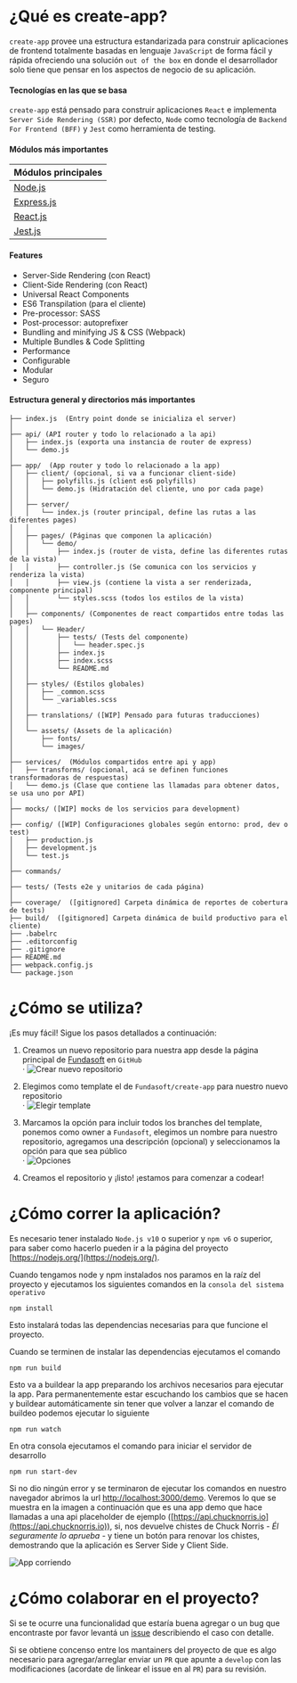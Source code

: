 # ¿Qué es create-app?
`create-app` provee una estructura estandarizada para construir aplicaciones de frontend totalmente basadas en lenguaje `JavaScript` de forma fácil y rápida ofreciendo una solución `out of the box` en donde el desarrollador solo tiene que pensar en los aspectos de negocio de su aplicación.

#### Tecnologías en las que se basa
`create-app` está pensado para construir aplicaciones `React` e implementa `Server Side Rendering (SSR)` por defecto, `Node` como tecnología de `Backend For Frontend (BFF)` y `Jest` como herramienta de testing.

#### Módulos más importantes
|Módulos principales|
|-------------------|
|[Node.js](https://github.com/nodejs/node)|
|[Express.js](https://github.com/expressjs/express)|
|[React.js](https://github.com/facebook/react)|
|[Jest.js](https://github.com/facebook/jest)|

#### Features
* Server-Side Rendering (con React)
* Client-Side Rendering (con React)
* Universal React Components
* ES6 Transpilation (para el cliente)
* Pre-processor: SASS
* Post-processor: autoprefixer
* Bundling and minifying JS & CSS (Webpack)
* Multiple Bundles & Code Splitting
* Performance
* Configurable
* Modular
* Seguro

#### Estructura general y directorios más importantes
```
├── index.js  (Entry point donde se inicializa el server)
│
├── api/ (API router y todo lo relacionado a la api)
│   ├── index.js (exporta una instancia de router de express)
│   └── demo.js
│
├── app/  (App router y todo lo relacionado a la app)
│   ├── client/ (opcional, si va a funcionar client-side)
│   │   ├── polyfills.js (client es6 polyfills)
│   │   └── demo.js (Hidratación del cliente, uno por cada page)
│   │ 
│   ├── server/
│   │   └── index.js (router principal, define las rutas a las diferentes pages)
│   │ 
│   ├── pages/ (Páginas que componen la aplicación)
│   │   └── demo/
│   │       ├── index.js (router de vista, define las diferentes rutas de la vista)
│   │       ├── controller.js (Se comunica con los servicios y renderiza la vista)
│   │       ├── view.js (contiene la vista a ser renderizada, componente principal)
│   │       └── styles.scss (todos los estilos de la vista)
│   │ 
│   ├── components/ (Componentes de react compartidos entre todas las pages)
│   │   └── Header/
│   │       ├── tests/ (Tests del componente)
│   │       │   └── header.spec.js
│   │       ├── index.js
│   │       ├── index.scss
│   │       └── README.md
│   │ 
│   ├── styles/ (Estilos globales)
│   │   ├── _common.scss
│   │   └── _variables.scss
│   │ 
│   ├── translations/ ([WIP] Pensado para futuras traducciones)
│   │ 
│   └── assets/ (Assets de la aplicación)
│       ├── fonts/
│       └── images/
│
├── services/  (Módulos compartidos entre api y app)
│   ├── transforms/ (opcional, acá se definen funciones transformadoras de respuestas)
│   └── demo.js (Clase que contiene las llamadas para obtener datos, se usa uno por API)
│
├── mocks/ ([WIP] mocks de los servicios para development)
│
├── config/ ([WIP] Configuraciones globales según entorno: prod, dev o test)
│   ├── production.js
│   ├── development.js
│   └── test.js
│
├── commands/
│
├── tests/ (Tests e2e y unitarios de cada página)
│
├── coverage/  ([gitignored] Carpeta dinámica de reportes de cobertura de tests)
├── build/  ([gitignored] Carpeta dinámica de build productivo para el cliente)
├── .babelrc
├── .editorconfig
├── .gitignore
├── README.md
├── webpack.config.js
└── package.json
```

# ¿Cómo se utiliza?
¡Es muy fácil! Sigue los pasos detallados a continuación:

1. Creamos un nuevo repositorio para nuestra app desde la página principal de [Fundasoft](https://github.com/fundasoft) en `GitHub`  
  ·
  ![Crear nuevo repositorio](https://user-images.githubusercontent.com/2653750/98186686-13502000-1eee-11eb-8454-80f5757f2d16.png)
  
2. Elegimos como template el de `Fundasoft/create-app` para nuestro nuevo repositorio  
  ·
  ![Elegir template](https://user-images.githubusercontent.com/2653750/98188506-e1d95380-1ef1-11eb-9b34-818c8d4eb53d.png)

3. Marcamos la opción para incluir todos los branches del template, ponemos como owner a `Fundasoft`, elegimos un nombre para nuestro repositorio, agregamos una descripción (opcional) y seleccionamos la opción para que sea público   
  ·
  ![Opciones](https://user-images.githubusercontent.com/2653750/98188872-98d5cf00-1ef2-11eb-9c7b-dfdad9cc6c9d.png)

4. Creamos el repositorio y ¡listo! ¡estamos para comenzar a codear!

# ¿Cómo correr la aplicación?
Es necesario tener instalado `Node.js v10` o superior y `npm v6` o superior, para saber como hacerlo pueden ir a la página del proyecto [https://nodejs.org/](https://nodejs.org/).

Cuando tengamos node y npm instalados nos paramos en la raíz del proyecto y ejecutamos los siguientes comandos en la `consola del sistema operativo`
```
npm install
```
Esto instalará todas las dependencias necesarias para que funcione el proyecto.

Cuando se terminen de instalar las dependencias ejecutamos el comando
```
npm run build
```
Esto va a buildear la app preparando los archivos necesarios para ejecutar la app. Para permanentemente estar escuchando los cambios que se hacen y buildear automáticamente sin tener que volver a lanzar el comando de buildeo podemos ejecutar lo siguiente
```
npm run watch
```

En otra consola ejecutamos el comando para iniciar el servidor de desarrollo
```
npm run start-dev
```
Si no dio ningún error y se terminaron de ejecutar los comandos en nuestro navegador abrimos la url [http://localhost:3000/demo](http://localhost:3000/demo). Veremos lo que se muestra en la imagen a continuación que es una app demo que hace llamadas a una api placeholder de ejemplo ([https://api.chucknorris.io](https://api.chucknorris.io)), si, nos devuelve chistes de Chuck Norris *- Él seguramente lo aprueba -* y tiene un botón para renovar los chistes, demostrando que la aplicación es Server Side y Client Side.

![App corriendo](https://user-images.githubusercontent.com/2653750/98190542-00414e00-1ef6-11eb-8b37-ceacc12b0d0d.png)

# ¿Cómo colaborar en el proyecto?
Si se te ocurre una funcionalidad que estaría buena agregar o un bug que encontraste por favor levantá un [issue](https://github.com/Fundasoft/create-app/issues) describiendo el caso con detalle.

Si se obtiene concenso entre los mantainers del proyecto de que es algo necesario para agregar/arreglar enviar un `PR` que apunte a `develop` con las modificaciones (acordate de linkear el issue en al `PR`) para su revisión.
